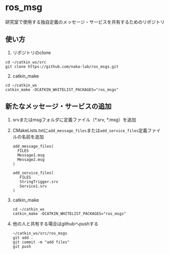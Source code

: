 # ros_msg
研究室で使用する独自定義のメッセージ・サービスを共有するためのリポジトリ

## 使い方
1. リポジトリのclone 
```
cd ~/catkin_ws/src
git clone https://github.com/naka-lab/ros_msgs.git
```

2. catkin_make
```
cd ~/catkin_ws
catkin_make -DCATKIN_WHITELIST_PACKAGES="ros_msgs"
```

## 新たなメッセージ・サービスの追加
1. srvまたはmsgフォルダに定義ファイル（*.srv, *.msg）を追加

2. CMakeLists.txtに`add_message_files`または`add_service_files`定義ファイルの名前を追加
    ```
    add_message_files(
      FILES
      Message1.msg
      Message2.msg
    )
    ```
    ```
    add_service_files(
       FILES
       StringTrigger.srv
       Service1.srv
    )
    ```

3. catkin_make
    ```
    cd ~/catkin_ws
    catkin_make -DCATKIN_WHITELIST_PACKAGES="ros_msgs"
    ```

4. 他の人と共有する場合はgithubへpushする
    ```
    ~/catkin_ws/src/ros_msgs
    git add .
    git commit -m "add files"
    git push
    ```
